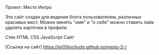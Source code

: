 Проект: Место
Интро

Это сайт создан для ведения блога пользователем, различных красивых мест. Можно менять "имя" и "о себе" можно ставить лайк удалять карточки  в профиле.

Стек HTML CSS JavaScript Сайт

[Ссылка на сайт] https://pr05tochudo.github.io/mesto-2-/


